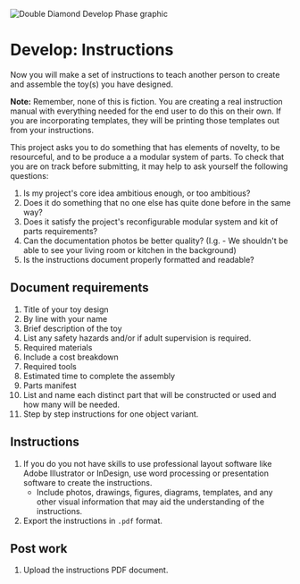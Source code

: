![Double Diamond Develop Phase graphic](/assets/dd-process-develop-1200px@2x.png)

# Develop: Instructions

Now you will make a set of instructions to teach another person to create and assemble the toy(s) you have designed.

**Note:** Remember, none of this is fiction. You are creating a real instruction manual with everything needed for the end user to do this on their own. If you are incorporating templates, they will be printing those templates out from your instructions.

This project asks you to do something that has elements of novelty, to be resourceful, and to be produce a a modular system of parts. To check that you are on track before submitting, it may help to ask yourself the following questions:

1. Is my project's core idea ambitious enough, or too ambitious?
2. Does it do something that no one else has quite done before in the same way?
3. Does it satisfy the project's reconfigurable modular system and kit of parts requirements?
4. Can the documentation photos be better quality? (I.g. - We shouldn't be able to see your living room or kitchen in the background)
5. Is the instructions document properly formatted and readable?

## Document requirements

1. Title of your toy design
2. By line with your name
3. Brief description of the toy
4. List any safety hazards and/or if adult supervision is required.
5. Required materials
  1. Include a cost breakdown
6. Required tools
7. Estimated time to complete the assembly
8. Parts manifest
  1. List and name each distinct part that will be constructed or used and how many will be needed.
9. Step by step instructions for one object variant.

## Instructions

1. If you do you not have skills to use professional layout software like Adobe Illustrator or InDesign, use word processing or presentation software to create the instructions.
    - Include photos, drawings, figures, diagrams, templates, and any other visual information that may aid the understanding of the instructions. 
2. Export the instructions in `.pdf` format.

## Post work

1. Upload the instructions PDF document.

